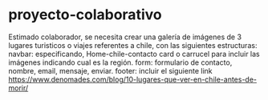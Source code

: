 # proyecto-colaborativo
Estimado colaborador, se necesita crear una galería de imágenes de 3 lugares turisticos o viajes referentes a chile, con las siguientes estructuras:
navbar: especificando, Home-chile-contacto
card o carrucel para incluir las imágenes indicando cual es la región. 
form: formulario de contacto, nombre, email, mensaje, enviar.
footer: incluir el siguiente link https://www.denomades.com/blog/10-lugares-que-ver-en-chile-antes-de-morir/
